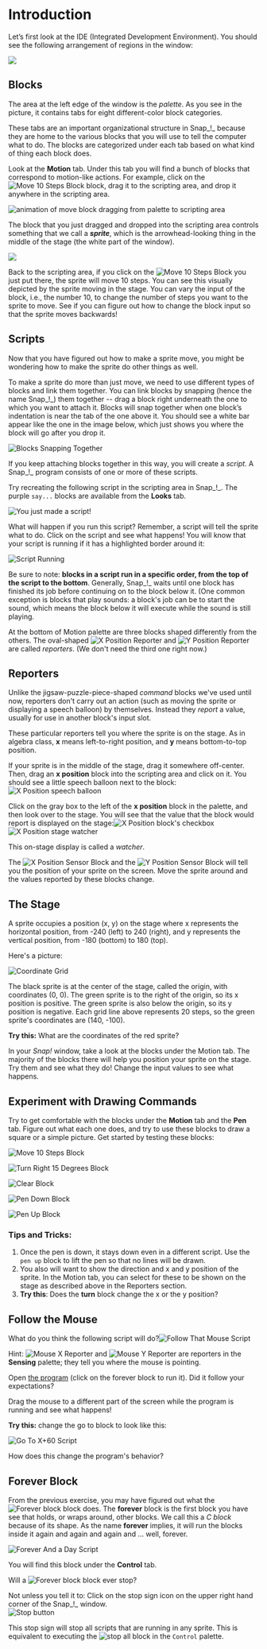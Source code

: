 # Introduction

Let’s first look at the IDE \(Integrated Development Environment\). You should see the following arrangement of regions in the window:

![](../.gitbook/assets/1%20%282%29.png)

## Blocks

The area at the left edge of the window is the _palette_. As you see in the picture, it contains tabs for eight different-color block categories. 

These tabs are an important organizational structure in Snap_!_ because they are home to the various blocks that you will use to tell the computer what to do. The blocks are categorized under each tab based on what kind of thing each block does.

Look at the **Motion** tab. Under this tab you will find a bunch of blocks that correspond to motion-like actions. For example, click on the ![Move 10 Steps Block](https://beautyjoy.github.io/bjc-r/img/blocks/move-10-steps.png) block, drag it to the scripting area, and drop it anywhere in the scripting area.

![animation of move block dragging from palette to scripting area](https://beautyjoy.github.io/bjc-r/img/intro/drag-a-block.gif)

The block that you just dragged and dropped into the scripting area controls something that we call a _**sprite**_, which is the arrowhead-looking thing in the middle of the stage \(the white part of the window\).

![](../.gitbook/assets/image%20%2815%29.png)

Back to the scripting area, if you click on the ![Move 10 Steps Block](https://beautyjoy.github.io/bjc-r/img/blocks/move-10-steps.png) you just put there, the sprite will move 10 steps. You can see this visually depicted by the sprite moving in the stage. You can vary the input of the block, i.e., the number 10, to change the number of steps you want to the sprite to move. See if you can figure out how to change the block input so that the sprite moves backwards!

## Scripts

Now that you have figured out how to make a sprite move, you might be wondering how to make the sprite do other things as well.

To make a sprite do more than just move, we need to use different types of blocks and link them together. You can link blocks by snapping \(hence the name Snap_!_\) them together -- drag a block right underneath the one to which you want to attach it. Blocks will snap together when one block’s indentation is near the tab of the one above it. You should see a white bar appear like the one in the image below, which just shows you where the block will go after you drop it.

![Blocks Snapping Together](https://beautyjoy.github.io/bjc-r/img/topic1/topic1_blocks_snapping.png)

If you keep attaching blocks together in this way, you will create a _script_. A Snap_!_ program consists of one or more of these scripts.

Try recreating the following script in the scripting area in Snap_!_. The purple `say...` blocks are available from the **Looks** tab.  
  
![You just made a script!](https://beautyjoy.github.io/bjc-r/img/topic1/topic1_justmadeascript.png)

What will happen if you run this script? Remember, a script will tell the sprite what to do. Click on the script and see what happens! You will know that your script is running if it has a highlighted border around it:

![Script Running](https://beautyjoy.github.io/bjc-r/img/topic1/topic1_highlightedscript.png)

Be sure to note: **blocks in a script run in a specific order, from the top of the script to the bottom**. Generally, Snap_!_ waits until one block has finished its job before continuing on to the block below it. \(One common exception is blocks that play sounds: a block's job can be to start the sound, which means the block below it will execute while the sound is still playing.

At the bottom of Motion palette are three blocks shaped differently from the others. The oval-shaped ![X Position
   Reporter](https://beautyjoy.github.io/bjc-r/img/topic1/topic1_xposition.png) and ![Y Position
   Reporter](https://beautyjoy.github.io/bjc-r/img/topic1/topic1_yposition.png) are called _reporters_. \(We don't need the third one right now.\) 

## Reporters

Unlike the jigsaw-puzzle-piece-shaped _command_ blocks we've used until now, reporters don't carry out an action \(such as moving the sprite or displaying a speech balloon\) by themselves. Instead they _report_ a value, usually for use in another block's input slot.

These particular reporters tell you where the sprite is on the stage. As in algebra class, **x** means left-to-right position, and **y** means bottom-to-top position.

If your sprite is in the middle of the stage, drag it somewhere off-center. Then, drag an **x position** block into the scripting area and click on it. You should see a little speech balloon next to the block:![X Position
   speech balloon](https://beautyjoy.github.io/bjc-r/img/topic1/xpos-bubble.png)

Click on the gray box to the left of the **x position** block in the palette, and then look over to the stage. You will see that the value that the block would report is displayed on the stage:![X Position block&apos;s checkbox](https://beautyjoy.github.io/bjc-r/img/topic1/palette-checkbox.png)     ![X Position stage
   watcher](https://beautyjoy.github.io/bjc-r/img/topic1/watcher.png)

This on-stage display is called a _watcher_.

The ![X Position
   Sensor Block](https://beautyjoy.github.io/bjc-r/img/topic1/topic1_xposition.png) and the ![Y Position
   Sensor Block](https://beautyjoy.github.io/bjc-r/img/topic1/topic1_yposition.png) will tell you the position of your sprite on the screen. Move the sprite around and the values reported by these blocks change.

## The Stage

A sprite occupies a position \(x, y\) on the stage where x represents the horizontal position, from -240 \(left\) to 240 \(right\), and y represents the vertical position, from -180 \(bottom\) to 180 \(top\). 

Here's a picture:

![Coordinate Grid](https://beautyjoy.github.io/bjc-r/img/topic1/topic1_coordgrid.png)



The black sprite is at the center of the stage, called the origin, with coordinates \(0, 0\). The green sprite is to the right of the origin, so its x position is positive. The green sprite is also below the origin, so its y position is negative. Each grid line above represents 20 steps, so the green sprite's coordinates are \(140, -100\). 

**Try this:** What are the coordinates of the red sprite?

In your _Snap!_ window, take a look at the blocks under the Motion tab. The majority of the blocks there will help you position your sprite on the stage. Try them and see what they do! Change the input values to see what happens.

## Experiment with Drawing Commands

Try to get comfortable with the blocks under the **Motion** tab and the **Pen** tab. Figure out what each one does, and try to use these blocks to draw a square or a simple picture. Get started by testing these blocks:

![Move 10 Steps Block](https://beautyjoy.github.io/bjc-r/img/blocks/move-10-steps.png)

![Turn Right 15 Degrees Block](https://beautyjoy.github.io/bjc-r/img/blocks/turn-right-15.png)

![Clear Block](https://beautyjoy.github.io/bjc-r/img/blocks/clear.png)

![Pen Down Block](https://beautyjoy.github.io/bjc-r/img/blocks/pen-up.png)

![Pen Up Block](https://beautyjoy.github.io/bjc-r/img/blocks/pen-down.png)

### Tips and Tricks:

1. Once the pen is down, it stays down even in a different script. Use the `pen up` block to lift the pen so that no lines will be drawn.
2. You also will want to show the direction and x and y position of the sprite. In the Motion tab, you can select for these to be shown on the stage as described above in the Reporters section. 
3. **Try this**: Does the **turn** block change the x or the y position?

## Follow the Mouse

What do you think the following script will do?![Follow That Mouse Script](https://beautyjoy.github.io/bjc-r/img/blocks/follow-that-mouse.png)

Hint: ![Mouse X Reporter](https://beautyjoy.github.io/bjc-r/img/blocks/mouse-x.png) and ![Mouse Y Reporter](https://beautyjoy.github.io/bjc-r/img/blocks/mouse-y.png) are reporters in the **Sensing** palette; they tell you where the mouse is pointing.

Open [the program](http://snap.berkeley.edu/snapsource/snap.html#open:https://beautyjoy.github.io/bjc-r/prog/loop/follow-that-mouse.xml) \(click on the forever block to run it\). Did it follow your expectations?

Drag the mouse to a different part of the screen while the program is running and see what happens!

**Try this:** change the go to block to look like this:

![Go
                To X+60 Script](https://beautyjoy.github.io/bjc-r/img/topic1/xplus60.png)

How does this change the program's behavior?

## Forever Block

From the previous exercise, you may have figured out what the ![Forever block](https://beautyjoy.github.io/bjc-r/img/blocks/forever.png) block does. The **forever** block is the first block you have see that holds, or wraps around, other blocks. We call this a _C block_ because of its shape. As the name **forever** implies, it will run the blocks inside it again and again and again and ... well, forever. 

![Forever And a Day Script](https://beautyjoy.github.io/bjc-r/img/intro/the-person-kept-talking-and-talking.png)

You will find this block under the **Control** tab.

Will a ![Forever block](https://beautyjoy.github.io/bjc-r/img/blocks/forever.png) block ever stop?  
  
Not unless you tell it to: Click on the stop sign icon on the upper right hand corner of the Snap_!_ window.  
![Stop button](https://beautyjoy.github.io/bjc-r/img/topic1/stopbutton.png)

This stop sign will stop all scripts that are running in any sprite. This is equivalent to executing the ![stop all block](https://beautyjoy.github.io/bjc-r/img/blocks/stop-all.png) in the `Control` palette.

